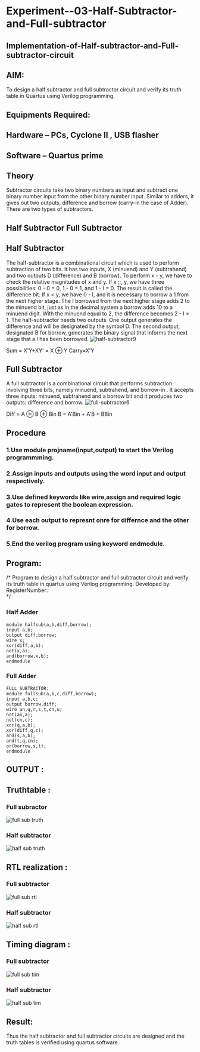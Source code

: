 # Experiment--03-Half-Subtractor-and-Full-subtractor
## Implementation-of-Half-subtractor-and-Full-subtractor-circuit
## AIM:
To design a half subtractor and full subtractor circuit and verify its truth table in Quartus using Verilog programming.

## Equipments Required:
## Hardware – PCs, Cyclone II , USB flasher
## Software – Quartus prime
## Theory
Subtractor circuits take two binary numbers as input and subtract one binary number input from the other binary number input. Similar to adders, it gives out two outputs, difference and borrow (carry-in the case of Adder). There are two types of subtractors.

## Half Subtractor Full Subtractor
## Half Subtractor
The half-subtractor is a combinational circuit which is used to perform subtraction of two bits. It has two inputs, X (minuend) and Y (subtrahend) and two outputs D (difference) and B (borrow). To perform x - y, we have to check the relative magnitudes of x and y. If x ;;, y, we have three possibilities: 0 - 0 = 0, 1 - 0 = 1, and 1 - I = 0. The result is called the difference bit. If x < y, we have 0 - I, and it is necessary to borrow a 1 from the next higher stage. The I borrowed from the next higher stage adds 2 to the minuend bit, just as in the decimal system a borrow adds 10 to a minuend digit. With the minuend equal to 2, the difference becomes 2 - I = 1. The half-subtractor needs two outputs. One output generates the difference and will be designated by the symbol D. The second output, designated B for borrow, generates the binary signal that informs the next stage that a I has been borrowed.
![half-subtractor9](https://user-images.githubusercontent.com/36288975/166112538-58c3bc7c-ee5d-4e6a-ac8d-8e8328efe27a.png)


Sum = X'Y+XY' = X ⊕ Y
Carry=X'Y

## Full Subtractor
A full subtractor is a combinational circuit that performs subtraction involving three bits, namely minuend, subtrahend, and borrow-in . It accepts three inputs: minuend, subtrahend and a borrow bit and it produces two outputs: difference and borrow. 
![full-subtractor6](https://user-images.githubusercontent.com/36288975/166112541-24c68359-3de8-4674-ae22-8272ffc385ed.png)


Diff = A ⊕ B ⊕ Bin B = A'Bin + A'B + BBin

## Procedure
### 1.Use module projname(input,output) to start the Verilog programmming.
### 2.Assign inputs and outputs using the word input and output respectively.
### 3.Use defined keywords like wire,assign and required logic gates to represent the boolean expression.
### 4.Use each output to represnt onre for differnce and the other for borrow.
### 5.End the verilog program using keyword endmodule.

## Program:
/*
Program to design a half subtractor and full subtractor circuit and verify its truth table in quartus using Verilog programming.
Developed by: 
RegisterNumber:  
*/
### Half Adder
```
module halfsub(a,b,diff,borrow);
input a,b;
output diff,borrow;
wire x;
xor(diff,a,b);
not(x,a);
and(borrow,x,b);
endmodule
```
### Full Adder
```
FULL SUBTRACTOR:
module fullsub(a,b,c,diff,borrow);
input a,b,c;
output borrow,diff;
wire an,q,r,s,t,cn,u;
not(an,a);
not(cn,c);
xor(q,a,b);
xor(diff,q,c);
and(s,a,b);
and(t,q,cn);
or(borrow,s,t);
endmodule
```

## OUTPUT :

## Truthtable :
### Full subractor
![full sub truth](https://user-images.githubusercontent.com/121166390/228721264-16f580ea-c0d8-4da7-876a-a56a6247c6be.png)
### Half subtractor
![half sub truth](https://user-images.githubusercontent.com/121166390/228721352-fcb8e055-2d0f-4e22-94e5-ba9059701af9.png)

##  RTL realization :
### Full subtractor
![full sub rtl](https://user-images.githubusercontent.com/121166390/228721397-c0ff358d-e2c5-4466-8bde-919625bec4cb.png)
### Half subtractor
![half sub rtl](https://user-images.githubusercontent.com/121166390/228721457-24d00ee8-03b0-459f-b70f-9f78e2dcb753.png)

## Timing diagram :
### Full subtractor
![full sub tim](https://user-images.githubusercontent.com/121166390/228721661-285fca6f-dcc9-416a-a6bc-1751a2895517.png)
### Half subtractor
![half sub tim](https://user-images.githubusercontent.com/121166390/228721704-fbe2a7aa-04e5-42b6-bb89-4117fd122a90.png)

## Result:
Thus the half subtractor and full subtractor circuits are designed and the truth tables is verified using quartus software.

